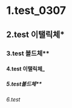 # 1.test_0307
## 2.test   이탤릭체*  
### 3.test  볼드체**
#### 4.test 이탤릭체_
##### 5.test볼드체**
###### 6.test

